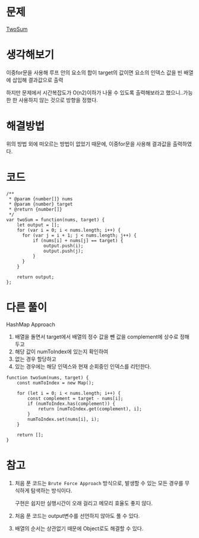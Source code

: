 # 문제

[TwoSum](https://leetcode.com/problems/two-sum/)

# 생각해보기

이중for문을 사용해 루프 안의 요소의 합이 target의 값이면 요소의 인덱스 값을 빈 배열에 삽입해 결과값으로 출력

하지만 문제에서 시간복잡도가 O(n2)이하가 나올 수 있도록 출력해보라고 했으니..가능한 한 사용하지 않는 것으로 방향을 정했다.

# 해결방법

위의 방법 외에 떠오르는 방법이 없었기 때문에, 이중for문을 사용해 결과값을 출력하였다.

# 코드

```
/**
 * @param {number[]} nums
 * @param {number} target
 * @return {number[]}
 */
var twoSum = function(nums, target) {
    let output = [];
    for (var i = 0; i < nums.length; i++) {
      for (var j = i + 1; j < nums.length; j++) {
          if (nums[i] + nums[j] == target) {
              output.push(i);
              output.push(j);
          }
      }
    }

    return output;
};
```

# 다른 풀이

HashMap Approach

1. 배열을 돌면서 target에서 배열의 정수 값을 뺀 값을 complement에 상수로 정해두고
2. 해당 값이 numToIndex에 있는지 확인하여
3. 없는 경우 할당하고
4. 있는 경우에는 해당 인덱스와 현재 순회중인 인덱스를 리턴한다.

```
function twoSum(nums, target) {
    const numToIndex = new Map();

    for (let i = 0; i < nums.length; i++) {
        const complement = target - nums[i];
        if (numToIndex.has(complement)) {
            return [numToIndex.get(complement), i];
        }
        numToIndex.set(nums[i], i);
    }

    return [];
}
```

# 참고

1. 처음 푼 코드는 `Brute Force Approach` 방식으로, 발생할 수 있는 모든 경우를 무식하게 탐색하는 방식이다.

   구현은 쉽지만 실행시간이 오래 걸리고 메모리 효율도 좋지 않다.

2. 처음 푼 코드는 output변수를 선언하지 않아도 풀 수 있다.

3. 배열의 순서는 상관없기 때문에 Object로도 해결할 수 있다.
